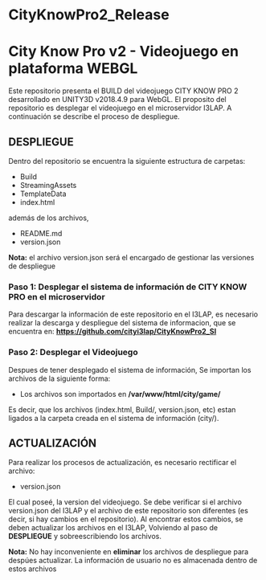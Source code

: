 # CityKnowPro2_Release
 # City Know Pro v2 - Videojuego en plataforma WEBGL 

 Este repositorio presenta el BUILD del videojuego CITY KNOW PRO 2 desarrollado en UNITY3D v2018.4.9 para WebGL. El proposito del repositorio es desplegar el videojuego en el microservidor I3LAP. A continuación se describe el proceso de despliegue.

## DESPLIEGUE
Dentro del repositorio se encuentra la siguiente estructura de carpetas:

-  	Build
-  	StreamingAssets
- 	TemplateData
- 	index.html

además de los archivos,

- 	README.md
- 	version.json

**Nota:** el archivo version.json será el encargado de gestionar las versiones de despliegue

### Paso 1: Desplegar el sistema de información de CITY KNOW PRO en el microservidor
Para descargar la información de este repositorio en el I3LAP, es necesario realizar la descarga y despliegue del sistema de informacion, que se encuentra en: **https://github.com/cityi3lap/CityKnowPro2_SI**

### Paso 2: Desplegar el Videojuego
Despues de tener desplegado el sistema de información, Se importan los archivos de la siguiente forma:

-   Los archivos son importados en **/var/www/html/city/game/**

Es decir, que los archivos (index.html, Build/, version.json, etc) estan ligados a la carpeta creada en el sistema de información (city/). 

## ACTUALIZACIÓN
Para realizar los procesos de actualización, es necesario rectificar el archivo:

-   version.json

El cual poseé, la version del videojuego. Se debe verificar si el archivo version.json del I3LAP y el archivo de este repositorio son diferentes (es decir, si hay cambios en el repositorio). Al encontrar estos cambios, se deben actualizar los archivos en el I3LAP, Volviendo al paso de **DESPLIEGUE** y sobreescribiendo los archivos.

**Nota:** No hay inconveniente en **eliminar** los archivos de despliegue para despúes actualizar. La información de usuario no es almacenada dentro de estos archivos